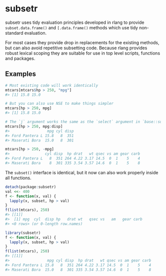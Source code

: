 
<!-- README.md is generated from README.Rmd. Please edit that file -->
subsetr
=======

subsetr uses tidy evaluation principles developed in rlang to provide `subset.data.frame()` and `[.data.frame()` methods which use tidy non-standard evaluation.

For most cases they provide drop in replacements for the existing methods, but can also avoid repetitive subsetting code. Because rlang provides robust lexical scoping they are suitable for use in top level scripts, functions and packages.

Examples
--------

``` r
# Most existing code will work identically
mtcars[mtcars$hp > 250, "mpg"]
#> [1] 15.8 15.0

# But you can also use NSE to make things simpler
mtcars[hp > 250, mpg]
#> [1] 15.8 15.0

# The `j` argument works the same as the `select` argument in `base::subset()`.
mtcars[hp > 250, mpg:disp]
#>                 mpg cyl disp
#> Ford Pantera L 15.8   8  351
#> Maserati Bora  15.0   8  301

mtcars[hp > 250, -mpg]
#>                cyl disp  hp drat   wt qsec vs am gear carb
#> Ford Pantera L   8  351 264 4.22 3.17 14.5  0  1    5    4
#> Maserati Bora    8  301 335 3.54 3.57 14.6  0  1    5    8
```

The `subset()` interface is identical, but it now can also work properly inside all functions.

``` r
detach(package:subsetr)
val <<- 400
f <- function(x, val) {
  lapply(x, subset, hp > val)
}
f(list(mtcars), 250)
#> [[1]]
#>  [1] mpg  cyl  disp hp   drat wt   qsec vs   am   gear carb
#> <0 rows> (or 0-length row.names)

library(subsetr)
f <- function(x, val) {
  lapply(x, subset, hp > val)
}
f(list(mtcars), 250)
#> [[1]]
#>                 mpg cyl disp  hp drat   wt qsec vs am gear carb
#> Ford Pantera L 15.8   8  351 264 4.22 3.17 14.5  0  1    5    4
#> Maserati Bora  15.0   8  301 335 3.54 3.57 14.6  0  1    5    8
```
